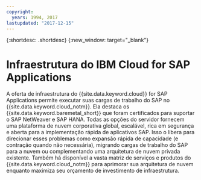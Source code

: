 ```yaml
---
copyright:
  years: 1994, 2017
lastupdated: "2017-12-15"
---
```


{:shortdesc: .shortdesc}
{:new_window: target="_blank"}

# Infraestrutura do IBM Cloud for SAP Applications

A oferta de infraestrutura do {{site.data.keyword.cloud}} for SAP Applications permite executar suas cargas de trabalho do SAP no {{site.data.keyword.cloud_notm}}. Ela destaca os {{site.data.keyword.baremetal_short}} que foram certificados para suportar o SAP NetWeaver e SAP HANA. Todas as opções do servidor fornecem uma plataforma de nuvem corporativa global, escalável, rica em segurança e aberta para a implementação rápida de aplicativos SAP. Isso o libera para direcionar esses problemas como expansão rápida de capacidade (e contração quando não necessária), migrando cargas de trabalho do SAP para a nuvem ou complementando uma arquitetura de nuvem privada existente. Também há disponível a vasta matriz de serviços e produtos do {{site.data.keyword.cloud_notm}} para aprimorar sua arquitetura de nuvem enquanto maximiza seu orçamento de investimento de infraestrutura.
